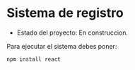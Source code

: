 <h1>Sistema de registro</h1> 

- Estado del proyecto: En construccion.

Para ejecutar el sistema debes poner:

```npm install react```
